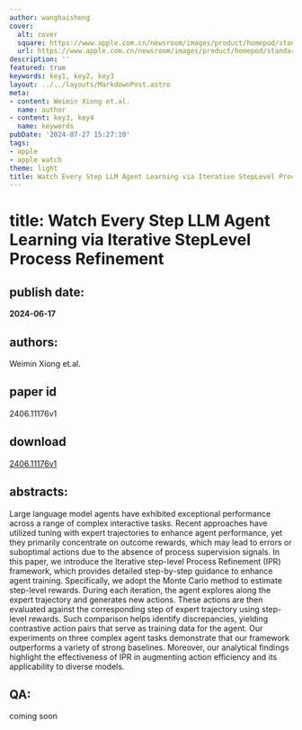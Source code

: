 ```yaml
---
author: wanghaisheng
cover:
  alt: cover
  square: https://www.apple.com.cn/newsroom/images/product/homepod/standard/Apple-HomePod-hero-230118_big.jpg.large_2x.jpg
  url: https://www.apple.com.cn/newsroom/images/product/homepod/standard/Apple-HomePod-hero-230118_big.jpg.large_2x.jpg
description: ''
featured: true
keywords: key1, key2, key3
layout: ../../layouts/MarkdownPost.astro
meta:
- content: Weimin Xiong et.al.
  name: author
- content: key3, key4
  name: keywords
pubDate: '2024-07-27 15:27:10'
tags:
- apple
- apple watch
theme: light
title: Watch Every Step LLM Agent Learning via Iterative StepLevel Process Refinement
---
```


# title: Watch Every Step LLM Agent Learning via Iterative StepLevel Process Refinement 
## publish date: 
**2024-06-17** 
## authors: 
  Weimin Xiong et.al. 
## paper id
2406.11176v1
## download
[2406.11176v1](http://arxiv.org/abs/2406.11176v1)
## abstracts:
Large language model agents have exhibited exceptional performance across a range of complex interactive tasks. Recent approaches have utilized tuning with expert trajectories to enhance agent performance, yet they primarily concentrate on outcome rewards, which may lead to errors or suboptimal actions due to the absence of process supervision signals. In this paper, we introduce the Iterative step-level Process Refinement (IPR) framework, which provides detailed step-by-step guidance to enhance agent training. Specifically, we adopt the Monte Carlo method to estimate step-level rewards. During each iteration, the agent explores along the expert trajectory and generates new actions. These actions are then evaluated against the corresponding step of expert trajectory using step-level rewards. Such comparison helps identify discrepancies, yielding contrastive action pairs that serve as training data for the agent. Our experiments on three complex agent tasks demonstrate that our framework outperforms a variety of strong baselines. Moreover, our analytical findings highlight the effectiveness of IPR in augmenting action efficiency and its applicability to diverse models.
## QA:
coming soon
